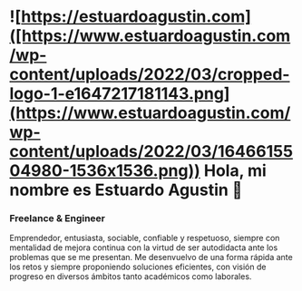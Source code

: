 # ![https://estuardoagustin.com]([https://www.estuardoagustin.com/wp-content/uploads/2022/03/cropped-logo-1-e1647217181143.png](https://www.estuardoagustin.com/wp-content/uploads/2022/03/1646615504980-1536x1536.png)) Hola, mi nombre es Estuardo Agustin  👋
### Freelance &  Engineer


Emprendedor, entusiasta, sociable, confiable y respetuoso, siempre con mentalidad de mejora continua
con la virtud de ser autodidacta ante los problemas que se me presentan.
Me desenvuelvo de una forma rápida ante los retos y siempre proponiendo soluciones eficientes, con visión de progreso en diversos ámbitos tanto académicos como laborales.






<!--
**EstuardoAgustin/EstuardoAgustin** is a ✨ _special_ ✨ repository because its `README.md` (this file) appears on your GitHub profile.

Here are some ideas to get you started:

- 🔭 I’m currently working on ...
- 🌱 I’m currently learning ...
- 👯 I’m looking to collaborate on ...
- 🤔 I’m looking for help with ...
- 💬 Ask me about ...
- 📫 How to reach me: ...
- 😄 Pronouns: ...
- ⚡ Fun fact: ...
-->
